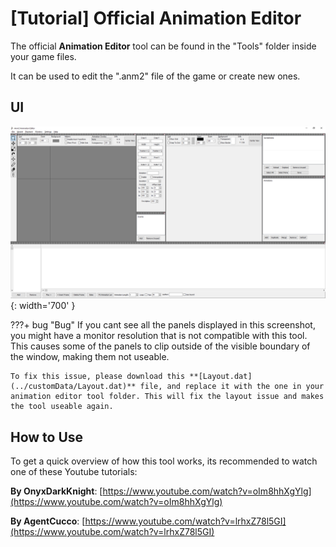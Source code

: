 # [Tutorial] Official Animation Editor

The official **Animation Editor** tool can be found in the "Tools" folder inside your game files.

It can be used to edit the ".anm2" file of the game or create new ones.

## UI
![](../images/animation_editor_ui.png){: width='700' }

???+ bug "Bug"
    If you cant see all the panels displayed in this screenshot, you might have a monitor resolution that is not compatible with this tool. This causes some of the panels to clip outside of the visible boundary of the window, making them not useable.

    To fix this issue, please download this **[Layout.dat](../customData/Layout.dat)** file, and replace it with the one in your animation editor tool folder. This will fix the layout issue and makes the tool useable again.

## How to Use
To get a quick overview of how this tool works, its recommended to watch one of these Youtube tutorials:

**By OnyxDarkKnight**:
[https://www.youtube.com/watch?v=oIm8hhXgYlg](https://www.youtube.com/watch?v=oIm8hhXgYlg)

**By AgentCucco**:
[https://www.youtube.com/watch?v=lrhxZ78l5GI](https://www.youtube.com/watch?v=lrhxZ78l5GI)


